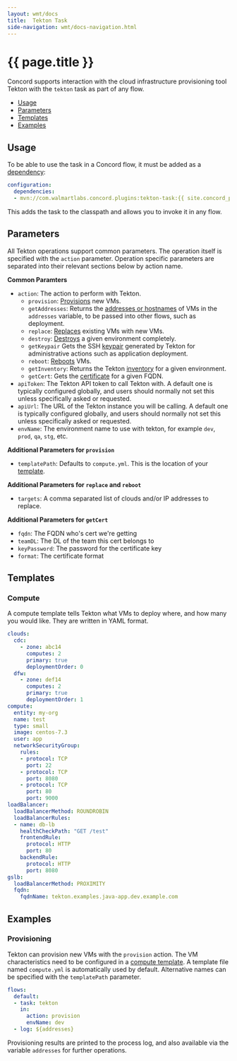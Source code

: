 ```yaml
---
layout: wmt/docs
title:  Tekton Task
side-navigation: wmt/docs-navigation.html
---
```


# {{ page.title }}

Concord supports interaction with the cloud infrastructure provisioning tool
Tekton with the `tekton` task as part of any flow.

- [Usage](#usage)
- [Parameters](#parameters)
- [Templates](#templates)
- [Examples](#examples)

## Usage

To be able to use the task in a Concord flow, it must be added as a
[dependency](../getting-started/concord-dsl.html#dependencies):

```yaml
configuration:
  dependencies:
  - mvn://com.walmartlabs.concord.plugins:tekton-task:{{ site.concord_plugins_version }}
```

This adds the task to the classpath and allows you to invoke it in any flow.

## Parameters

All Tekton operations support common parameters. The operation itself is
specified with the `action` parameter. Operation specific parameters are
separated into their relevant sections below by action name.

__Common Paramters__

- `action`: The action to perform with Tekton.
  - `provision`: [Provisions](#provisioning) new VMs.
  - `getAddresses`: Returns the [addresses or hostnames](#addresses) of VMs in
    the `addresses` variable, to be passed into other flows, such as deployment.
  - `replace`: [Replaces](#replace) existing VMs with new VMs.
  - `destroy`: [Destroys](#destroy) a given environment completely.
  - `getKeypair` Gets the SSH [keypair](#keypair) generated by Tekton for
    administrative actions such as application deployment.
  - `reboot`: [Reboots](#reboot) VMs.
  - `getInventory`: Returns the Tekton [inventory](#inventory) for a given
    environment.
  - `getCert`: Gets the [certificate](#certificate) for a given FQDN.
- `apiToken`: The Tekton API token to call Tekton with. A default one is
  typically configured globally, and users should normally not set this unless
  specifically asked or requested.
- `apiUrl`: The URL of the Tekton instance you will be calling. A default one is
  typically configured globally, and users should normally not set this unless
  specifically asked or requested.
- `envName`: The environment name to use with tekton, for example `dev`, `prod`, `qa`, `stg`, etc.

__Additional Parameters for `provision`__

- `templatePath`: Defaults to `compute.yml`. This is the location of your [template](#templates).

__Additional Parameters for `replace` and `reboot`__

- `targets`: A comma separated list of clouds and/or IP addresses to replace.

__Additional Parameters for `getCert`__

- `fqdn`: The FQDN who's cert we're getting
- `teamDL`: The DL of the team this cert belongs to
- `keyPassword`: The password for the certificate key
- `format`: The certificate format

## Templates

### Compute

A compute template tells Tekton what VMs to deploy where, and how many you would
like. They are written in YAML format.

```yaml
clouds:
  cdc:
    - zone: abc14
      computes: 2
      primary: true
      deploymentOrder: 0
  dfw:
    - zone: def14
      computes: 2
      primary: true
      deploymentOrder: 1
compute:
  entity: my-org
  name: test
  type: small
  image: centos-7.3
  user: app
  networkSecurityGroup:
    rules:
    - protocol: TCP
      port: 22
    - protocol: TCP
      port: 8080
    - protocol: TCP
      port: 80
      port: 9000
loadBalancer:
  loadBalancerMethod: ROUNDROBIN
  loadBalancerRules:
  - name: db-lb
    healthCheckPath: "GET /test"
    frontendRule:
      protocol: HTTP
      port: 80
    backendRule:
      protocol: HTTP
      port: 8080
gslb:
  loadBalancerMethod: PROXIMITY
  fqdn:
    fqdnName: tekton.examples.java-app.dev.example.com
```

## Examples

### Provisioning

Tekton can provision new VMs with the `provision` action. The VM characteristics
need to be configured in a [compute template](#compute). A template file named
`compute.yml` is automatically used by default. Alternative names can be
specified with the `templatePath` parameter.

```yaml
flows:
  default:
  - task: tekton
    in:
      action: provision
      envName: dev
  - log: ${addresses}
```
    
Provisioning results are printed to the process log, and also available via the
variable `addresses` for further operations.
